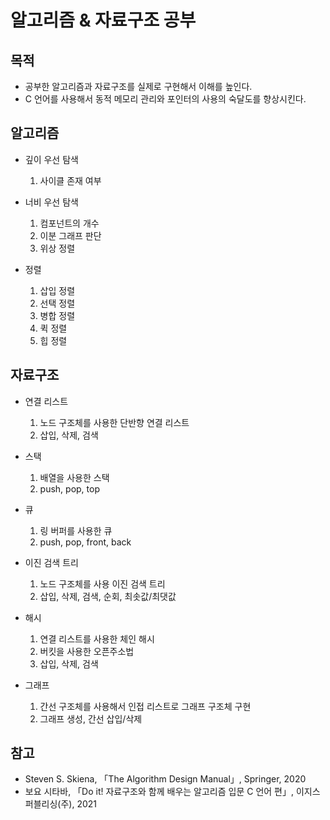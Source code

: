 # 알고리즘 & 자료구조 공부

## 목적
* 공부한 알고리즘과 자료구조를 실제로 구현해서 이해를 높인다.
* C 언어를 사용해서 동적 메모리 관리와 포인터의 사용의 숙달도를 향상시킨다. 

## 알고리즘
* 깊이 우선 탐색
  1. 사이클 존재 여부

* 너비 우선 탐색
  1. 컴포넌트의 개수
  2. 이분 그래프 판단 
  3. 위상 정렬

* 정렬
  1. 삽입 정렬
  2. 선택 정렬
  3. 병합 정렬
  4. 퀵 정렬
  5. 힙 정렬

## 자료구조
* 연결 리스트
  1. 노드 구조체를 사용한 단반향 연결 리스트
  2. 삽입, 삭제, 검색

* 스택
  1. 배열을 사용한 스택
  2. push, pop, top

* 큐
  1. 링 버퍼를 사용한 큐
  2. push, pop, front, back

* 이진 검색 트리
  1. 노드 구조체를 사용 이진 검색 트리
  2. 삽입, 삭제, 검색, 순회, 최솟값/최댓값

* 해시
  1. 연결 리스트를 사용한 체인 해시
  2. 버킷을 사용한 오픈주소법
  3. 삽입, 삭제, 검색

* 그래프
  1. 간선 구조체를 사용해서 인접 리스트로 그래프 구조체 구현
  2. 그래프 생성, 간선 삽입/삭제 

## 참고
* Steven S. Skiena, 「The Algorithm Design Manual」, Springer, 2020
* 보요 시타바, 「Do it! 자료구조와 함께 배우는 알고리즘 입문 C 언어 편」, 이지스퍼블리싱(주), 2021
